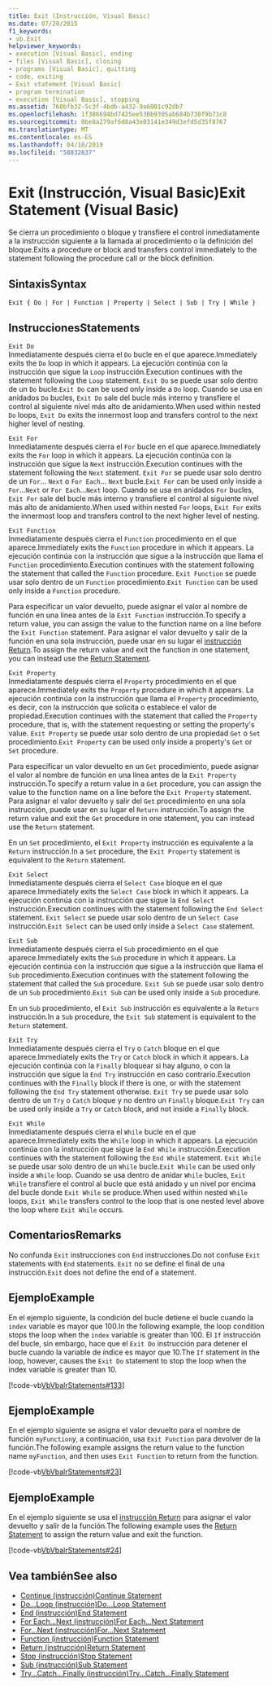 ```yaml
---
title: Exit (Instrucción, Visual Basic)
ms.date: 07/20/2015
f1_keywords:
- vb.Exit
helpviewer_keywords:
- execution [Visual Basic], ending
- files [Visual Basic], closing
- programs [Visual Basic], quitting
- code, exiting
- Exit statement [Visual Basic]
- program termination
- execution [Visual Basic], stopping
ms.assetid: 760bfb32-5c3f-4bdb-a432-9a6001c92db7
ms.openlocfilehash: 1f386694bd7425ee530b9305ab684b730f9b73c8
ms.sourcegitcommit: 0be8a279af6d8a43e03141e349d3efd5d35f8767
ms.translationtype: MT
ms.contentlocale: es-ES
ms.lasthandoff: 04/18/2019
ms.locfileid: "58832637"
---
```

# <a name="exit-statement-visual-basic"></a><span data-ttu-id="09c3c-102">Exit (Instrucción, Visual Basic)</span><span class="sxs-lookup"><span data-stu-id="09c3c-102">Exit Statement (Visual Basic)</span></span>
<span data-ttu-id="09c3c-103">Se cierra un procedimiento o bloque y transfiere el control inmediatamente a la instrucción siguiente a la llamada al procedimiento o la definición del bloque.</span><span class="sxs-lookup"><span data-stu-id="09c3c-103">Exits a procedure or block and transfers control immediately to the statement following the procedure call or the block definition.</span></span>  
  
## <a name="syntax"></a><span data-ttu-id="09c3c-104">Sintaxis</span><span class="sxs-lookup"><span data-stu-id="09c3c-104">Syntax</span></span>  
  
```  
Exit { Do | For | Function | Property | Select | Sub | Try | While }  
```  
  
## <a name="statements"></a><span data-ttu-id="09c3c-105">Instrucciones</span><span class="sxs-lookup"><span data-stu-id="09c3c-105">Statements</span></span>  
 `Exit Do`  
 <span data-ttu-id="09c3c-106">Inmediatamente después cierra el `Do` bucle en el que aparece.</span><span class="sxs-lookup"><span data-stu-id="09c3c-106">Immediately exits the `Do` loop in which it appears.</span></span> <span data-ttu-id="09c3c-107">La ejecución continúa con la instrucción que sigue la `Loop` instrucción.</span><span class="sxs-lookup"><span data-stu-id="09c3c-107">Execution continues with the statement following the `Loop` statement.</span></span> <span data-ttu-id="09c3c-108">`Exit Do` se puede usar solo dentro de un `Do` bucle.</span><span class="sxs-lookup"><span data-stu-id="09c3c-108">`Exit Do` can be used only inside a `Do` loop.</span></span> <span data-ttu-id="09c3c-109">Cuando se usa en anidados `Do` bucles, `Exit Do` sale del bucle más interno y transfiere el control al siguiente nivel más alto de anidamiento.</span><span class="sxs-lookup"><span data-stu-id="09c3c-109">When used within nested `Do` loops, `Exit Do` exits the innermost loop and transfers control to the next higher level of nesting.</span></span>  
  
 `Exit For`  
 <span data-ttu-id="09c3c-110">Inmediatamente después cierra el `For` bucle en el que aparece.</span><span class="sxs-lookup"><span data-stu-id="09c3c-110">Immediately exits the `For` loop in which it appears.</span></span> <span data-ttu-id="09c3c-111">La ejecución continúa con la instrucción que sigue la `Next` instrucción.</span><span class="sxs-lookup"><span data-stu-id="09c3c-111">Execution continues with the statement following the `Next` statement.</span></span> <span data-ttu-id="09c3c-112">`Exit For` se puede usar solo dentro de un `For`... `Next` o `For Each`... `Next` bucle.</span><span class="sxs-lookup"><span data-stu-id="09c3c-112">`Exit For` can be used only inside a `For`...`Next` or `For Each`...`Next` loop.</span></span> <span data-ttu-id="09c3c-113">Cuando se usa en anidados `For` bucles, `Exit For` sale del bucle más interno y transfiere el control al siguiente nivel más alto de anidamiento.</span><span class="sxs-lookup"><span data-stu-id="09c3c-113">When used within nested `For` loops, `Exit For` exits the innermost loop and transfers control to the next higher level of nesting.</span></span>  
  
 `Exit Function`  
 <span data-ttu-id="09c3c-114">Inmediatamente después cierra el `Function` procedimiento en el que aparece.</span><span class="sxs-lookup"><span data-stu-id="09c3c-114">Immediately exits the `Function` procedure in which it appears.</span></span> <span data-ttu-id="09c3c-115">La ejecución continúa con la instrucción que sigue a la instrucción que llama el `Function` procedimiento.</span><span class="sxs-lookup"><span data-stu-id="09c3c-115">Execution continues with the statement following the statement that called the `Function` procedure.</span></span> <span data-ttu-id="09c3c-116">`Exit Function` se puede usar solo dentro de un `Function` procedimiento.</span><span class="sxs-lookup"><span data-stu-id="09c3c-116">`Exit Function` can be used only inside a `Function` procedure.</span></span>  
  
 <span data-ttu-id="09c3c-117">Para especificar un valor devuelto, puede asignar el valor al nombre de función en una línea antes de la `Exit Function` instrucción.</span><span class="sxs-lookup"><span data-stu-id="09c3c-117">To specify a return value, you can assign the value to the function name on a line before the `Exit Function` statement.</span></span> <span data-ttu-id="09c3c-118">Para asignar el valor devuelto y salir de la función en una sola instrucción, puede usar en su lugar el [instrucción Return](../../../visual-basic/language-reference/statements/return-statement.md).</span><span class="sxs-lookup"><span data-stu-id="09c3c-118">To assign the return value and exit the function in one statement, you can instead use the [Return Statement](../../../visual-basic/language-reference/statements/return-statement.md).</span></span>  
  
 `Exit Property`  
 <span data-ttu-id="09c3c-119">Inmediatamente después cierra el `Property` procedimiento en el que aparece.</span><span class="sxs-lookup"><span data-stu-id="09c3c-119">Immediately exits the `Property` procedure in which it appears.</span></span> <span data-ttu-id="09c3c-120">La ejecución continúa con la instrucción que llama el `Property` procedimiento, es decir, con la instrucción que solicita o establece el valor de propiedad.</span><span class="sxs-lookup"><span data-stu-id="09c3c-120">Execution continues with the statement that called the `Property` procedure, that is, with the statement requesting or setting the property's value.</span></span> <span data-ttu-id="09c3c-121">`Exit Property` se puede usar solo dentro de una propiedad `Get` o `Set` procedimiento.</span><span class="sxs-lookup"><span data-stu-id="09c3c-121">`Exit Property` can be used only inside a property's `Get` or `Set` procedure.</span></span>  
  
 <span data-ttu-id="09c3c-122">Para especificar un valor devuelto en un `Get` procedimiento, puede asignar el valor al nombre de función en una línea antes de la `Exit Property` instrucción.</span><span class="sxs-lookup"><span data-stu-id="09c3c-122">To specify a return value in a `Get` procedure, you can assign the value to the function name on a line before the `Exit Property` statement.</span></span> <span data-ttu-id="09c3c-123">Para asignar el valor devuelto y salir del `Get` procedimiento en una sola instrucción, puede usar en su lugar el `Return` instrucción.</span><span class="sxs-lookup"><span data-stu-id="09c3c-123">To assign the return value and exit the `Get` procedure in one statement, you can instead use the `Return` statement.</span></span>  
  
 <span data-ttu-id="09c3c-124">En un `Set` procedimiento, el `Exit Property` instrucción es equivalente a la `Return` instrucción.</span><span class="sxs-lookup"><span data-stu-id="09c3c-124">In a `Set` procedure, the `Exit Property` statement is equivalent to the `Return` statement.</span></span>  
  
 `Exit Select`  
 <span data-ttu-id="09c3c-125">Inmediatamente después cierra el `Select Case` bloque en el que aparece.</span><span class="sxs-lookup"><span data-stu-id="09c3c-125">Immediately exits the `Select Case` block in which it appears.</span></span> <span data-ttu-id="09c3c-126">La ejecución continúa con la instrucción que sigue la `End Select` instrucción.</span><span class="sxs-lookup"><span data-stu-id="09c3c-126">Execution continues with the statement following the `End Select` statement.</span></span> <span data-ttu-id="09c3c-127">`Exit Select` se puede usar solo dentro de un `Select Case` instrucción.</span><span class="sxs-lookup"><span data-stu-id="09c3c-127">`Exit Select` can be used only inside a `Select Case` statement.</span></span>  
  
 `Exit Sub`  
 <span data-ttu-id="09c3c-128">Inmediatamente después cierra el `Sub` procedimiento en el que aparece.</span><span class="sxs-lookup"><span data-stu-id="09c3c-128">Immediately exits the `Sub` procedure in which it appears.</span></span> <span data-ttu-id="09c3c-129">La ejecución continúa con la instrucción que sigue a la instrucción que llama el `Sub` procedimiento.</span><span class="sxs-lookup"><span data-stu-id="09c3c-129">Execution continues with the statement following the statement that called the `Sub` procedure.</span></span> <span data-ttu-id="09c3c-130">`Exit Sub` se puede usar solo dentro de un `Sub` procedimiento.</span><span class="sxs-lookup"><span data-stu-id="09c3c-130">`Exit Sub` can be used only inside a `Sub` procedure.</span></span>  
  
 <span data-ttu-id="09c3c-131">En un `Sub` procedimiento, el `Exit Sub` instrucción es equivalente a la `Return` instrucción.</span><span class="sxs-lookup"><span data-stu-id="09c3c-131">In a `Sub` procedure, the `Exit Sub` statement is equivalent to the `Return` statement.</span></span>  
  
 `Exit Try`  
 <span data-ttu-id="09c3c-132">Inmediatamente después cierra el `Try` o `Catch` bloque en el que aparece.</span><span class="sxs-lookup"><span data-stu-id="09c3c-132">Immediately exits the `Try` or `Catch` block in which it appears.</span></span> <span data-ttu-id="09c3c-133">La ejecución continúa con la `Finally` bloquear si hay alguno, o con la instrucción que sigue la `End Try` instrucción en caso contrario.</span><span class="sxs-lookup"><span data-stu-id="09c3c-133">Execution continues with the `Finally` block if there is one, or with the statement following the `End Try` statement otherwise.</span></span> <span data-ttu-id="09c3c-134">`Exit Try` se puede usar solo dentro de un `Try` o `Catch` bloque y no dentro un `Finally` bloque.</span><span class="sxs-lookup"><span data-stu-id="09c3c-134">`Exit Try` can be used only inside a `Try` or `Catch` block, and not inside a `Finally` block.</span></span>  
  
 `Exit While`  
 <span data-ttu-id="09c3c-135">Inmediatamente después cierra el `While` bucle en el que aparece.</span><span class="sxs-lookup"><span data-stu-id="09c3c-135">Immediately exits the `While` loop in which it appears.</span></span> <span data-ttu-id="09c3c-136">La ejecución continúa con la instrucción que sigue la `End While` instrucción.</span><span class="sxs-lookup"><span data-stu-id="09c3c-136">Execution continues with the statement following the `End While` statement.</span></span> <span data-ttu-id="09c3c-137">`Exit While` se puede usar solo dentro de un `While` bucle.</span><span class="sxs-lookup"><span data-stu-id="09c3c-137">`Exit While` can be used only inside a `While` loop.</span></span> <span data-ttu-id="09c3c-138">Cuando se usa dentro de anidar `While` bucles, `Exit While` transfiere el control al bucle que está anidado y un nivel por encima del bucle donde `Exit While` se produce.</span><span class="sxs-lookup"><span data-stu-id="09c3c-138">When used within nested `While` loops, `Exit While` transfers control to the loop that is one nested level above the loop where `Exit While` occurs.</span></span>  
  
## <a name="remarks"></a><span data-ttu-id="09c3c-139">Comentarios</span><span class="sxs-lookup"><span data-stu-id="09c3c-139">Remarks</span></span>  
 <span data-ttu-id="09c3c-140">No confunda `Exit` instrucciones con `End` instrucciones.</span><span class="sxs-lookup"><span data-stu-id="09c3c-140">Do not confuse `Exit` statements with `End` statements.</span></span> <span data-ttu-id="09c3c-141">`Exit` no se define el final de una instrucción.</span><span class="sxs-lookup"><span data-stu-id="09c3c-141">`Exit` does not define the end of a statement.</span></span>  
  
## <a name="example"></a><span data-ttu-id="09c3c-142">Ejemplo</span><span class="sxs-lookup"><span data-stu-id="09c3c-142">Example</span></span>  
 <span data-ttu-id="09c3c-143">En el ejemplo siguiente, la condición del bucle detiene el bucle cuando la `index` variable es mayor que 100.</span><span class="sxs-lookup"><span data-stu-id="09c3c-143">In the following example, the loop condition stops the loop when the `index` variable is greater than 100.</span></span> <span data-ttu-id="09c3c-144">El `If` instrucción del bucle, sin embargo, hace que el `Exit Do` instrucción para detener el bucle cuando la variable de índice es mayor que 10.</span><span class="sxs-lookup"><span data-stu-id="09c3c-144">The `If` statement in the loop, however, causes the `Exit Do` statement to stop the loop when the index variable is greater than 10.</span></span>  
  
 [!code-vb[VbVbalrStatements#133](~/samples/snippets/visualbasic/VS_Snippets_VBCSharp/VbVbalrStatements/VB/class10.vb#133)]  
  
## <a name="example"></a><span data-ttu-id="09c3c-145">Ejemplo</span><span class="sxs-lookup"><span data-stu-id="09c3c-145">Example</span></span>  
 <span data-ttu-id="09c3c-146">En el ejemplo siguiente se asigna el valor devuelto para el nombre de función `myFunction`y, a continuación, usa `Exit Function` para devolver de la función.</span><span class="sxs-lookup"><span data-stu-id="09c3c-146">The following example assigns the return value to the function name `myFunction`, and then uses `Exit Function` to return from the function.</span></span>  
  
 [!code-vb[VbVbalrStatements#23](~/samples/snippets/visualbasic/VS_Snippets_VBCSharp/VbVbalrStatements/VB/Class1.vb#23)]  
  
## <a name="example"></a><span data-ttu-id="09c3c-147">Ejemplo</span><span class="sxs-lookup"><span data-stu-id="09c3c-147">Example</span></span>  
 <span data-ttu-id="09c3c-148">En el ejemplo siguiente se usa el [instrucción Return](../../../visual-basic/language-reference/statements/return-statement.md) para asignar el valor devuelto y salir de la función.</span><span class="sxs-lookup"><span data-stu-id="09c3c-148">The following example uses the [Return Statement](../../../visual-basic/language-reference/statements/return-statement.md) to assign the return value and exit the function.</span></span>  
  
 [!code-vb[VbVbalrStatements#24](~/samples/snippets/visualbasic/VS_Snippets_VBCSharp/VbVbalrStatements/VB/Class1.vb#24)]  
  
## <a name="see-also"></a><span data-ttu-id="09c3c-149">Vea también</span><span class="sxs-lookup"><span data-stu-id="09c3c-149">See also</span></span>

- [<span data-ttu-id="09c3c-150">Continue (instrucción)</span><span class="sxs-lookup"><span data-stu-id="09c3c-150">Continue Statement</span></span>](../../../visual-basic/language-reference/statements/continue-statement.md)
- [<span data-ttu-id="09c3c-151">Do...Loop (instrucción)</span><span class="sxs-lookup"><span data-stu-id="09c3c-151">Do...Loop Statement</span></span>](../../../visual-basic/language-reference/statements/do-loop-statement.md)
- [<span data-ttu-id="09c3c-152">End (instrucción)</span><span class="sxs-lookup"><span data-stu-id="09c3c-152">End Statement</span></span>](../../../visual-basic/language-reference/statements/end-statement.md)
- [<span data-ttu-id="09c3c-153">For Each...Next (instrucción)</span><span class="sxs-lookup"><span data-stu-id="09c3c-153">For Each...Next Statement</span></span>](../../../visual-basic/language-reference/statements/for-each-next-statement.md)
- [<span data-ttu-id="09c3c-154">For...Next (instrucción)</span><span class="sxs-lookup"><span data-stu-id="09c3c-154">For...Next Statement</span></span>](../../../visual-basic/language-reference/statements/for-next-statement.md)
- [<span data-ttu-id="09c3c-155">Function (instrucción)</span><span class="sxs-lookup"><span data-stu-id="09c3c-155">Function Statement</span></span>](../../../visual-basic/language-reference/statements/function-statement.md)
- [<span data-ttu-id="09c3c-156">Return (instrucción)</span><span class="sxs-lookup"><span data-stu-id="09c3c-156">Return Statement</span></span>](../../../visual-basic/language-reference/statements/return-statement.md)
- [<span data-ttu-id="09c3c-157">Stop (instrucción)</span><span class="sxs-lookup"><span data-stu-id="09c3c-157">Stop Statement</span></span>](../../../visual-basic/language-reference/statements/stop-statement.md)
- [<span data-ttu-id="09c3c-158">Sub (instrucción)</span><span class="sxs-lookup"><span data-stu-id="09c3c-158">Sub Statement</span></span>](../../../visual-basic/language-reference/statements/sub-statement.md)
- [<span data-ttu-id="09c3c-159">Try...Catch...Finally (instrucción)</span><span class="sxs-lookup"><span data-stu-id="09c3c-159">Try...Catch...Finally Statement</span></span>](../../../visual-basic/language-reference/statements/try-catch-finally-statement.md)
